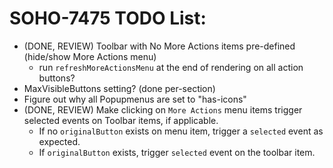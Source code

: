 # SOHO-7475 TODO List:

- (DONE, REVIEW) Toolbar with No More Actions items pre-defined (hide/show More Actions menu)
  - run `refreshMoreActionsMenu` at the end of rendering on all action buttons?
- MaxVisibleButtons setting? (done per-section)
- Figure out why all Popupmenus are set to "has-icons"
- (DONE, REVIEW) Make clicking on `More Actions` menu items trigger selected events on Toolbar items, if applicable.
  - If no `originalButton` exists on menu item, trigger a `selected` event as expected.
  - If `originalButton` exists, trigger `selected` event on the toolbar item.
